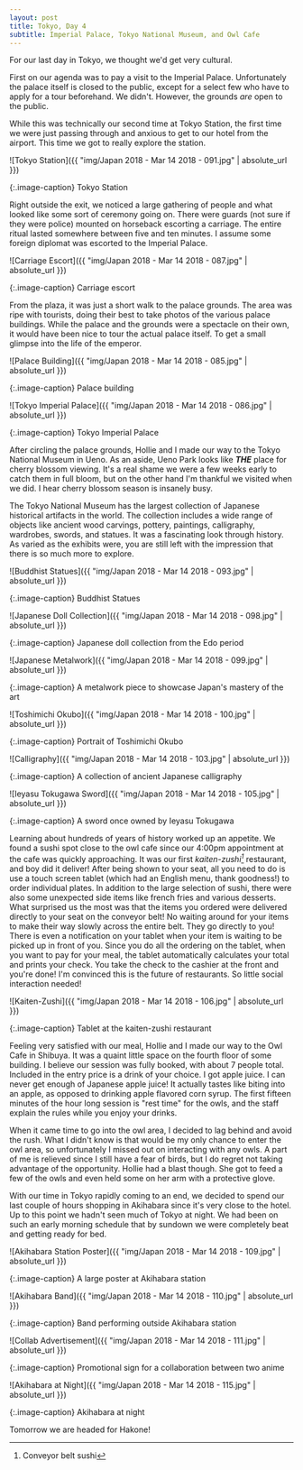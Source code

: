 ```yaml
---
layout: post
title: Tokyo, Day 4
subtitle: Imperial Palace, Tokyo National Museum, and Owl Cafe
---
```

For our last day in Tokyo, we thought we'd get very cultural.

First on our agenda was to pay a visit to the Imperial Palace. Unfortunately the palace itself is closed to the public, except for a select few who have to apply for a tour beforehand. We didn't. However, the grounds _are_ open to the public.

While this was technically our second time at Tokyo Station, the first time we were just passing through and anxious to get to our hotel from the airport. This time we got to really explore the station.

![Tokyo Station]({{ "img/Japan 2018 - Mar 14 2018 - 091.jpg" | absolute_url }})

{:.image-caption}
Tokyo Station

Right outside the exit, we noticed a large gathering of people and what looked like some sort of ceremony going on. There were guards (not sure if they were police) mounted on horseback escorting a carriage. The entire ritual lasted somewhere between five and ten minutes. I assume some foreign diplomat was escorted to the Imperial Palace.

![Carriage Escort]({{ "img/Japan 2018 - Mar 14 2018 - 087.jpg" | absolute_url }})

{:.image-caption}
Carriage escort

From the plaza, it was just a short walk to the palace grounds. The area was ripe with tourists, doing their best to take photos of the various palace buildings. While the palace and the grounds were a spectacle on their own, it would have been nice to tour the actual palace itself. To get a small glimpse into the life of the emperor.

![Palace Building]({{ "img/Japan 2018 - Mar 14 2018 - 085.jpg" | absolute_url }})

{:.image-caption}
Palace building

![Tokyo Imperial Palace]({{ "img/Japan 2018 - Mar 14 2018 - 086.jpg" | absolute_url }})

{:.image-caption}
Tokyo Imperial Palace

After circling the palace grounds, Hollie and I made our way to the Tokyo National Museum in Ueno. As an aside, Ueno Park looks like **_THE_** place for cherry blossom viewing. It's a real shame we were a few weeks early to catch them in full bloom, but on the other hand I'm thankful we visited when we did. I hear cherry blossom season is insanely busy.

The Tokyo National Museum has the largest collection of Japanese historical artifacts in the world. The collection includes a wide range of objects like ancient wood carvings, pottery, paintings, calligraphy, wardrobes, swords, and statues. It was a fascinating look through history. As varied as the exhibits were, you are still left with the impression that there is so much more to explore.

![Buddhist Statues]({{ "img/Japan 2018 - Mar 14 2018 - 093.jpg" | absolute_url }})

{:.image-caption}
Buddhist Statues

![Japanese Doll Collection]({{ "img/Japan 2018 - Mar 14 2018 - 098.jpg" | absolute_url }})

{:.image-caption}
Japanese doll collection from the Edo period

![Japanese Metalwork]({{ "img/Japan 2018 - Mar 14 2018 - 099.jpg" | absolute_url }})

{:.image-caption}
A metalwork piece to showcase Japan's mastery of the art

![Toshimichi Okubo]({{ "img/Japan 2018 - Mar 14 2018 - 100.jpg" | absolute_url }})

{:.image-caption}
Portrait of Toshimichi Okubo

![Calligraphy]({{ "img/Japan 2018 - Mar 14 2018 - 103.jpg" | absolute_url }})

{:.image-caption}
A collection of ancient Japanese calligraphy

![Ieyasu Tokugawa Sword]({{ "img/Japan 2018 - Mar 14 2018 - 105.jpg" | absolute_url }})

{:.image-caption}
A sword once owned by Ieyasu Tokugawa

Learning about hundreds of years of history worked up an appetite. We found a sushi spot close to the owl cafe since our 4:00pm appointment at the cafe was quickly approaching. It was our first _kaiten-zushi[^1]_ restaurant, and boy did it deliver! After being shown to your seat, all you need to do is use a touch screen tablet (which had an English menu, thank goodness!) to order individual plates. In addition to the large selection of sushi, there were also some unexpected side items like french fries and various desserts. What surprised us the most was that the items you ordered were delivered directly to your seat on the conveyor belt! No waiting around for your items to make their way slowly across the entire belt. They go directly to you! There is even a notification on your tablet when your item is waiting to be picked up in front of you. Since you do all the ordering on the tablet, when you want to pay for your meal, the tablet automatically calculates your total and prints your check. You take the check to the cashier at the front and you're done! I'm convinced this is the future of restaurants. So little social interaction needed!

![Kaiten-Zushi]({{ "img/Japan 2018 - Mar 14 2018 - 106.jpg" | absolute_url }})

{:.image-caption}
Tablet at the kaiten-zushi restaurant

Feeling very satisfied with our meal, Hollie and I made our way to the Owl Cafe in Shibuya. It was a quaint little space on the fourth floor of some building. I believe our session was fully booked, with about 7 people total. Included in the entry price is a drink of your choice. I got apple juice. I can never get enough of Japanese apple juice! It actually tastes like biting into an apple, as opposed to drinking apple flavored corn syrup. The first fifteen minutes of the hour long session is "rest time" for the owls, and the staff explain the rules while you enjoy your drinks.

When it came time to go into the owl area, I decided to lag behind and avoid the rush. What I didn't know is that would be my only chance to enter the owl area, so unfortunately I missed out on interacting with any owls. A part of me is relieved since I still have a fear of birds, but I do regret not taking advantage of the opportunity. Hollie had a blast though. She got to feed a few of the owls and even held some on her arm with a protective glove. 

With our time in Tokyo rapidly coming to an end, we decided to spend our last couple of hours shopping in Akihabara since it's very close to the hotel. Up to this point we hadn't seen much of Tokyo at night. We had been on such an early morning schedule that by sundown we were completely beat and getting ready for bed.

![Akihabara Station Poster]({{ "img/Japan 2018 - Mar 14 2018 - 109.jpg" | absolute_url }})

{:.image-caption}
A large poster at Akihabara station

![Akihabara Band]({{ "img/Japan 2018 - Mar 14 2018 - 110.jpg" | absolute_url }})

{:.image-caption}
Band performing outside Akihabara station

![Collab Advertisement]({{ "img/Japan 2018 - Mar 14 2018 - 111.jpg" | absolute_url }})

{:.image-caption}
Promotional sign for a collaboration between two anime

![Akihabara at Night]({{ "img/Japan 2018 - Mar 14 2018 - 115.jpg" | absolute_url }})

{:.image-caption}
Akihabara at night

Tomorrow we are headed for Hakone!

[^1]: Conveyor belt sushi